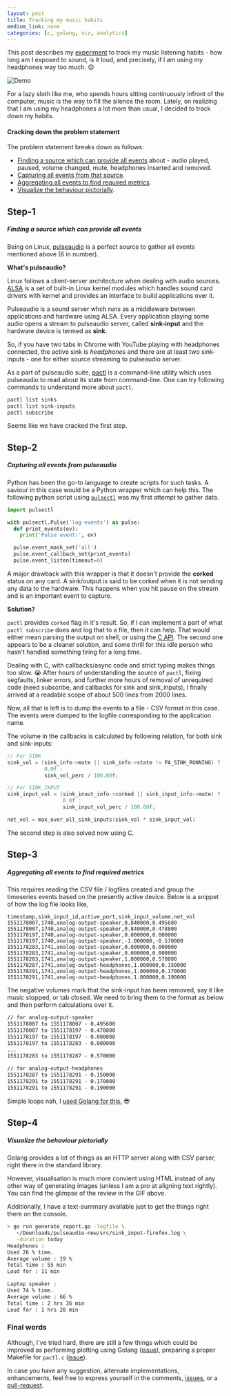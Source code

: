 ```yaml
---
layout: post
title: Tracking my music habits
medium_link: none
categories: [c, golang, viz, analytics]
---
```


This post describes my [experiment](https://github.com/himanshub16/music-habits) to track my music listening habits - how long am I exposed to sound, is it loud, and precisely, if I am using my headphones way too much. :worried:

![Demo](https://raw.githubusercontent.com/himanshub16/music-habits/master/preview.gif)

For a lazy sloth like me, who spends hours sitting continuously infront of the computer, music is the way to fill the silence the room.
Lately, on realizing that I am using my headphones a lot more than usual, I decided to track down my habits.

#### Cracking down the problem statement
The problem statement breaks down as follows:
* [Finding a source which can provide all events](#step-1) about - audio played, paused, volume changed, mute, headphones inserted and removed.
* [Capturing all events from that source](#step-2).
* [Aggregating all events to find required metrics](#step-3).
* [Visualize the behaviour pictorially](#step-4).


## Step-1
##### Finding a source which can provide all events

Being on Linux, [pulseaudio](https://wiki.archlinux.org/index.php/PulseAudio) is a perfect source to gather all events mentioned above (6 in number).

**What's pulseaudio?**

Linux follows a client-server architecture when dealing with audio sources. [ALSA](https://wiki.archlinux.org/index.php/Advanced_Linux_Sound_Architecture) is a set of built-in Linux kernel modules which handles sound card drivers with kernel and provides an interface to build applications over it.

Pulseaudio is a sound server whch runs as a middleware between applications and hardware using ALSA. Every application playing some audio opens a stream to pulseaudio server, called **sink-input** and the hardware device is termed as **sink**.

So, if you have two tabs in Chrome with YouTube playing with headphones connected, the active sink is *headphones* and there are at least two sink-inputs - one for either source streaming to pulseaudio server.

As a part of pulseaudio suite, [pactl](https://linux.die.net/man/1/pactl) is a command-line utility which uses pulseaudio to read about its state from command-line. One can try following commands to understand more about `pactl`.
```bash
pactl list sinks
pactl list sink-inputs
pactl subscribe
```

Seems like we have cracked the first step.

## Step-2
##### Capturing all events from pulseaudio
Python has been the go-to language to create scripts for such tasks. A saviour in this case would be a Python wrapper which can help this.
The following python script using [`pulsectl`](https://pypi.org/project/pulsectl/) was my first attempt to gather data.

```python
import pulsectl

with pulsectl.Pulse('log-events') as pulse:
  def print_events(ev):
    print('Pulse event:', ev)

  pulse.event_mask_set('all')
  pulse.event_callback_set(print_events)
  pulse.event_listen(timeout=0)
```

A major drawback with this wrapper is that it doesn't provide the **corked** status on any card. A sink/output is said to be corked when it is not sending any data to the hardware. This happens when you hit pause on the stream and is an important event to capture.

**Solution?**

`pactl` provides `corked` flag in it's result. So, if I can implement a part of what `pactl subscribe` does and log that to a file, then it can help. That would either mean parsing the output on shell, or using the [C API](https://www.freedesktop.org/wiki/Software/PulseAudio/Documentation/).
The second one appears to be a cleaner solution, and some thrill for this idle person who hasn't handled something tiring for a long time.

Dealing with C, with callbacks/async code and strict typing makes things too slow. :sob: After hours of understanding the source of `pactl`, fixing segfaults, linker errors, and further more hours of removal of unrequired code (need subscribe, and callbacks for sink and sink_inputs), I finally arrived at a readable scope of about 500 lines from 2000 lines.

Now, all that is left is to dump the events to a file - CSV format in this case. The events were dumped to the logfile corresponding to the application name.

The volume in the callbacks is calculated by following relation, for both sink and sink-inputs:
```C
// For SINK
sink_vol = (sink_info->mute || sink_info->state != PA_SINK_RUNNING) ?
            0.0f :
            sink_vol_perc / 100.00f;

// For SINK_INPUT
sink_input_vol = (sink_inuut_info->corked || sink_input_info->mute) ?
                  0.0f :
                  sink_input_vol_perc / 100.00f;

net_vol = max_over_all_sink_inputs(sink_vol * sink_input_vol)
```

The second step is also solved now using C.

## Step-3
##### Aggregating all events to find required metrics
This requires reading the CSV file / logfiles created and group the timeseries events based on the presently active device.
Below is a snippet of how the log file looks like,
```CSV
timestamp,sink_input_id,active_port,sink_input_volume,net_vol
1551178007,1740,analog-output-speaker,0.840000,0.495600
1551178007,1740,analog-output-speaker,0.840000,0.478800
1551178197,1740,analog-output-speaker,0.000000,0.000000
1551178197,1740,analog-output-speaker,-1.000000,-0.570000
1551178283,1741,analog-output-speaker,0.000000,0.000000
1551178283,1741,analog-output-speaker,0.000000,0.000000
1551178283,1741,analog-output-speaker,1.000000,0.570000
1551178287,1741,analog-output-headphones,1.000000,0.150000
1551178291,1741,analog-output-headphones,1.000000,0.170000
1551178291,1741,analog-output-headphones,1.000000,0.190000
```

The negative volumes mark that the sink-input has been removed, say it like music stopped, or tab closed.
We need to bring them to the format as below and then perform calculations over it.
```txt
// for analog-output-speaker
1551178007 to 1551178007 - 0.495600
1551178007 to 1551178197 - 0.478800
1551178197 to 1551178197 - 0.000000
1551178197 to 1551178283 - 0.000000
...
1551178283 to 1551178287 - 0.570000

// for analog-output-headphones
1551178287 to 1551178291 - 0.150000
1551178291 to 1551178291 - 0.170000
1551178291 to 1551178291 - 0.190000
```

Simple loops nah, I [used Golang for this.](https://github.com/himanshub16/music-habits/blob/master/generate_report.go) :sunglasses:

## Step-4
##### Visualize the behaviour pictorially
Golang provides a lot of things as an HTTP server along with CSV parser, right there in the standard library.

However, visualisation is much more convient using HTML instead of any other way of generating images (unless I am a pro at aligning text rightly).
You can find the glimpse of the review in the GIF above.

Additionally, I have a text-summary available just to get the things right there on the console.

```bash
> go run generate_report.go -logfile \
   ~/Downloads/pulseaudio-new/src/sink_input-firefox.log \
   -duration today
Headphones : 
Used 26 % time.
Average volume : 19 %
Total time : 55 min
Loud for : 11 min

Laptop speaker : 
Used 74 % time.
Average volume : 66 %
Total time : 2 hrs 36 min
Loud for : 1 hrs 28 min
```


### Final words
Although, I've tried hard, there are still a few things which could be improved as performing plotting using Golang ([issue](https://github.com/himanshub16/music-habits/issues/1)), preparing a proper Makefile for `pactl.c` ([issue](https://github.com/himanshub16/music-habits/issues/2)).

In case you have any suggestion, alternate implementations, enhancements, feel free to express yourself in the comments, [issues](https://github.com/himanshub16/music-habits/issues/), or a [pull-request](https://github.com/himanshub16/music-habits/pulls/).
